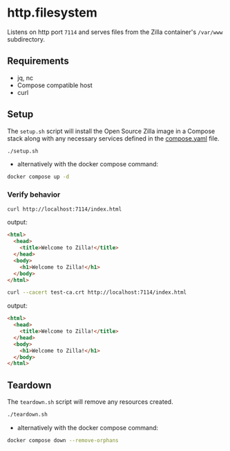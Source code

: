 # http.filesystem

Listens on http port `7114` and serves files from the Zilla container's `/var/www` subdirectory.

## Requirements

- jq, nc
- Compose compatible host
- curl

## Setup

The `setup.sh` script will install the Open Source Zilla image in a Compose stack along with any necessary services defined in the [compose.yaml](compose.yaml) file.

```bash
./setup.sh
```

- alternatively with the docker compose command:

```bash
docker compose up -d
```

### Verify behavior

```bash
curl http://localhost:7114/index.html
```

output:

```html
<html>
  <head>
    <title>Welcome to Zilla!</title>
  </head>
  <body>
    <h1>Welcome to Zilla!</h1>
  </body>
</html>
```

```bash
curl --cacert test-ca.crt http://localhost:7114/index.html
```

output:

```html
<html>
  <head>
    <title>Welcome to Zilla!</title>
  </head>
  <body>
    <h1>Welcome to Zilla!</h1>
  </body>
</html>
```

## Teardown

The `teardown.sh` script will remove any resources created.

```bash
./teardown.sh
```

- alternatively with the docker compose command:

```bash
docker compose down --remove-orphans
```
